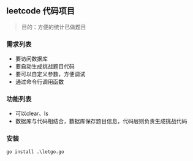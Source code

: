 ## leetcode 代码项目

> 目的：方便的统计已做题目

### **需求列表**

- 要访问数据库
- 要自动生成挑战题目代码
- 要可以自定义参数，方便调试
- 通过命令行调用函数

### **功能列表**

- 可以clear、ls
- 数据库与代码相结合，数据库保存题目信息，代码层则负责生成挑战代码

### 安装
```shell
go install .\letgo.go
```

